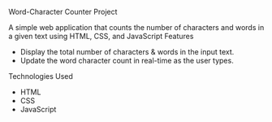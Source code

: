  Word-Character Counter Project

A simple web application that counts the number of characters and words in a given text using HTML, CSS, and JavaScript
 Features

-  Display the total number of characters  & words in the input text.
- Update the word character count in real-time as the user types.
  
 Technologies Used

- HTML
- CSS
- JavaScript
